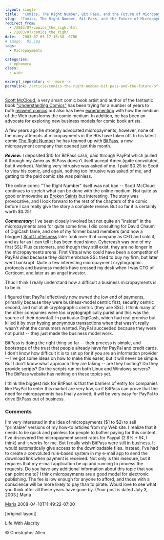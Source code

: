 ```yaml
---
layout: single
title:  "Comics, The Right Number, Bit Pass, and the Future of Micropayments"
slug:  "Comics, The Right Number, Bit Pass, and the Future of Micropayments"
redirect_from:
  - /2003/07/comics_the_righ.html
  - /2003/07/comics_the_righ/
date:   2003-07-03 17:16:38 -0700
# image:  02.jpg
tags: 
  - Micropayments

categories:
  - ephemera
class:
  - wide

excerpt_seperator: <!--more-->
permalink: /article/comics-the-right-number-bit-pass-and-the-future-of-micropayments/
---
```


[Scott McCloud](http://www.scottmccloud.com/), a very smart comic book artist and author of the fantastic book ["Understanding Comics"](http://www.amazon.com/exec/obidos/tg/detail/-/006097625X/qid=1057279163/sr=8-1/ref=sr_8_1/104-4032771-8576750?v=glance&s=books&n=507846) has been trying for a number of years to both [reinvent comics](http://www.amazon.com/exec/obidos/tg/detail/-/0613280407/qid=1057279250/sr=1-2/ref=sr_1_2/104-4032771-8576750?v=glance&s=books) but also has been [experimenting](http://www.scottmccloud.com/comics/icst/index.html) with how the medium of the Web transforms the comic medium. In addition, he has been an advocate for exploring new business models for comic book artists.

A few years ago he strongly advocated micropayments, however, none of the many attempts at micropayments in the 90s have taken off. In his latest comic [The Right Number](http://www.scottmccloud.com/comics/trn/intro.html) he has teamed up with [BitPass](http://www.bitpass.com/learn/), a new micropayment company that opened just this month.

**_Review:_** I deposited $10 for BitPass cash, paid through PayPal which pulled it through my Amex as BitPass doesn't itself accept Amex (quite convoluted, but it worked). Nothing very intrusive was asked of me. I paid $0.25 to Scott to view his comic, and again, nothing too intrusive was asked of me, and getting to the paid comic site was painless.

The online comic "The Right Number" itself was not bad -- Scott McCloud continues to stretch what can be done with the online medium. Not quite as good or innovative as [Broken Saints](http://www.brokensaints.com) but interesting. The story was provocative, and I look forward to the rest of the chapters of the comic before I can really give the story a complete review. But so far it is certainly worth $0.25!

**_Commentary:_** I've been closely involved but not quite an "insider" in the micropayments area for quite some time. I did consulting for David Chaum of DigiCash fame, and one of my former board members (and now a blogger) [Scott Loftesness](http://www.loftesness.com/radio/) later took over that company as CEO and sold it, and as far as I can tell it has been dead since. Cybercash was one of my first SSL-Plus customers, and though they still exist, they are no longer in the micropayments arena. First Virtual who could have been a competitor of PayPal died because they didn't embrace SSL tried to buy my firm, but later went bankrupt. Quite a few interesting micropayment cryptographic protocols and business models have crossed my desk when I was CTO of Certicom, and later as an angel investor.

Thus I think I really understand how a difficult a business micropayments is to be in.

I figured that PayPal effectively now owned the low end of payments, primarily because they were business-model centric first, security centric second, and not at all cryptographic centric (they use SSL). I think many of the other companies were too cryptographically purist and this was the source of their downfall. In particular DigiCash, which had real promise but killed it by over hyping anonymous transactions when that wasn't really wasn't what the consumers wanted. PayPal succeeded because they were not purist -- they just made the business model work.

BitPass is doing the right thing so far -- their process is simple, and bootstraps of the trust that people already have for PayPal and credit cards. I don't know how difficult it is to set up for if you are an information provider -- I've got some ideas on how to make this easer, but it will never be simple. But I don't know what approach they are taking -- are they hosting? Do they provide scripts? Do the scripts run on both Linux and Windows servers? The BitPass website has nothing on these topics yet.

I think the biggest risk for BitPass is that the barriers of entry for companies like PayPal to enter this market are very low, so if BitPass can prove that the need for micropayments has finally arrived, it will be very easy for PayPal to drive BitPass out of business.

### Comments

I'm very interested in the idea of micropayments ($1 to $2) to sell "printable" versions of my how-to articles from my Web site. I realize that it needs to be quick and painless for people to bother paying for this content. I've discovered the micropayment secret rates for Paypal (2.9% + 5¢, I think) and it works for me. But I really wish BitPass were still in business. It would automatically give access to the downloadable files. Instead, I've had to create a convoluted rule-based system in my e-mail app to send the download link when payment is received. Not only is this insecure, but it requires that my e-mail application be up and running to process the requests. Do you have any additional information about this topic that you can point me to? I think micropayments are a good model for electronic publishing. The fee is low enough for anyone to afford, and those with a conscience will be more likely to pay than to pirate. Would love to see what you think after all these years have gone by. (Your post is dated July 3, 2003.) Maria

[Maria](http://www.marialanger.com/) 2008-04-10T11:49:22-07:00

[original layout]


Life With Alacrity

© Christopher Allen